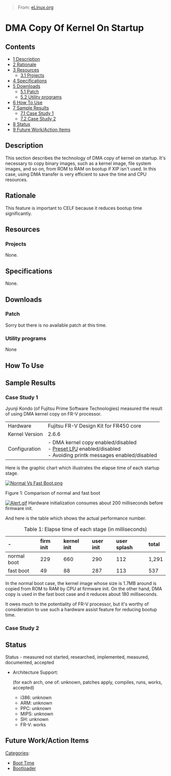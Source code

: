 > From: [eLinux.org](http://eLinux.org/DMA_Copy_Of_Kernel_On_Startup "http://eLinux.org/DMA_Copy_Of_Kernel_On_Startup")


# DMA Copy Of Kernel On Startup



## Contents

-   [1 Description](#description)
-   [2 Rationale](#rationale)
-   [3 Resources](#resources)
    -   [3.1 Projects](#projects)
-   [4 Specifications](#specifications)
-   [5 Downloads](#downloads)
    -   [5.1 Patch](#patch)
    -   [5.2 Utility programs](#utility-programs)
-   [6 How To Use](#how-to-use)
-   [7 Sample Results](#sample-results)
    -   [7.1 Case Study 1](#case-study-1)
    -   [7.2 Case Study 2](#case-study-2)
-   [8 Status](#status)
-   [9 Future Work/Action Items](#future-work-action-items)

## Description

This section describes the technology of DMA copy of kernel on startup.
It's necessary to copy binary images, such as a kernel image, file
system images, and so on, from ROM to RAM on bootup if XIP isn't used.
In this case, using DMA transfer is very efficient to save the time and
CPU resources.

## Rationale

This feature is important to CELF because it reduces bootup time
significantly.

## Resources

### Projects

None.

## Specifications

None.

## Downloads

### Patch

Sorry but there is no available patch at this time.

### Utility programs

None

## How To Use

## Sample Results

### Case Study 1

Jyunji Kondo (of Fujitsu Prime Software Technologies) measured the
result of using DMA kernel copy on FR-V processor.

<table>
<tbody>
<tr class="odd">
<td align="left">Hardware</td>
<td align="left">Fujitsu FR-V Design Kit for FR450 core</td>
</tr>
<tr class="even">
<td align="left">Kernel Version</td>
<td align="left">2.6.6</td>
</tr>
<tr class="odd">
<td align="left">Configuration</td>
<td align="left">- DMA kernel copy enabled/disabled<br />- <a href="http://elinux.org/Preset_LPJ" title="Preset LPJ">Preset LPJ</a> enabled/disabled<br />- Avoiding printk messages enabled/disabled</td>
</tr>
</tbody>
</table>

Here is the graphic chart which illustrates the elapse time of each
startup stage.

[![Normal Vs Fast
Boot.png](http://eLinux.org/images/1/15/Normal_Vs_Fast_Boot.png)](http://eLinux.org/File:Normal_Vs_Fast_Boot.png)

Figure 1: Comparison of normal and fast boot

[![Alert.gif](http://eLinux.org/images/e/e7/Alert.gif)](http://eLinux.org/File:Alert.gif) Hardware
initialization consumes about 200 milliseconds before firmware init.

And here is the table which shows the actual performance number.



<table>
<caption> Table 1: Elapse time of each stage (in milliseconds) </caption>
<thead>
<tr class="header">
<th align="left"><strong>-</strong></th>
<th align="left"><strong>firm init</strong></th>
<th align="left"><strong>kernel init</strong></th>
<th align="left"><strong>user init</strong></th>
<th align="left"><strong>user splash</strong></th>
<th align="left"><strong>total</strong></th>
</tr>
</thead>
<tbody>
<tr class="odd">
<td align="left">normal boot</td>
<td align="left">229</td>
<td align="left">660</td>
<td align="left">290</td>
<td align="left">112</td>
<td align="left">1,291</td>
</tr>
<tr class="even">
<td align="left">fast boot</td>
<td align="left">49</td>
<td align="left">88</td>
<td align="left">287</td>
<td align="left">113</td>
<td align="left">537</td>
</tr>
</tbody>
</table>

In the normal boot case, the kernel image whose size is 1.7MB around is
copied from ROM to RAM by CPU at firmware init. On the other hand, DMA
copy is used in the fast boot case and it reduces about 180
milliseconds.

It owes much to the potentiality of FR-V processor, but it's worthy of
consideration to use such a hardware assist feature for reducing bootup
time.

### Case Study 2

## Status

Status - measured
not started, researched, implemented, measured, documented, accepted

-   Architecture Support:

    (for each arch, one of: unknown, patches apply, compiles, runs, works,
accepted)

    -   i386: unknown
    -   ARM: unknown
    -   PPC: unknown
    -   MIPS: unknown
    -   SH: unknown
    -   FR-V: works

## Future Work/Action Items


[Categories](http://eLinux.org/Special:Categories "Special:Categories"):

-   [Boot Time](http://eLinux.org/Category:Boot_Time "Category:Boot Time")
-   [Bootloader](http://eLinux.org/Category:Bootloader "Category:Bootloader")

